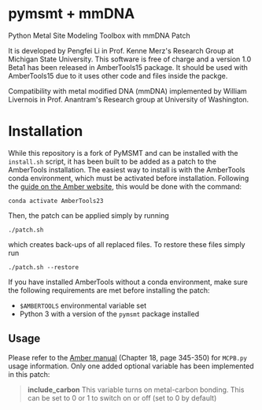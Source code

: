 # pymsmt + mmDNA
Python Metal Site Modeling Toolbox with mmDNA Patch

It is developed by Pengfei Li in Prof. Kenne Merz's Research Group at Michigan State University.
This software is free of charge and a version 1.0 Beta1 has been released in AmberTools15 package.
It should be used with AmberTools15 due to it uses other code and files inside the packge.

Compatibility with metal modified DNA (mmDNA) implemented by William Livernois in Prof. Anantram's Research group at University of Washington.
# Installation
While this repository is a fork of PyMSMT and can be installed with the `install.sh` script, it has been built to be added as a patch to the AmberTools installation. The easiest way to install is with the AmberTools conda environment, which must be activated before installation. Following the [guide on the Amber website](https://ambermd.org/GetAmber.php), this would be done with the command: 

    conda activate AmberTools23

Then, the patch can be applied simply by running

	./patch.sh

which creates back-ups of all replaced files. To restore these files simply run

	./patch.sh --restore

If you have installed AmberTools without a conda environment, make sure the following requirements are met before installing the patch: 
- `$AMBERTOOLS` environmental variable set
- Python 3 with a version of the `pymsmt` package installed

## Usage
Please refer to the [Amber manual](https://ambermd.org/doc12/Amber23.pdf) (Chapter 18, page 345-350) for `MCPB.py` usage information. Only one added optional variable has been implemented in this patch:

> **include_carbon** This variable turns on metal-carbon bonding. This can be set to 0 or 1 to switch on or off (set to 0 by default)
